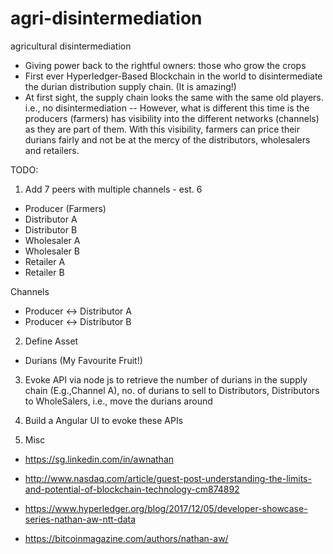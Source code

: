 # agri-disintermediation
agricultural disintermediation
- Giving power back to the rightful owners: those who grow the crops 
- First ever Hyperledger-Based Blockchain in the world to disintermediate the durian distribution supply chain. (It is amazing!)
- At first sight, the supply chain looks the same with the same old players. i.e., no disintermediation -- However, what is different this time is the producers (farmers) has visibility into the different networks (channels) as they are part of them. With this visibility, farmers can price their durians fairly and not be at the mercy of the distributors, wholesalers and retailers. 

TODO:
1. Add 7 peers with multiple channels - est. 6 

- Producer (Farmers)
- Distributor A
- Distributor B
- Wholesaler A 
- Wholesaler B
- Retailer A
- Retailer B

Channels 
- Producer <-> Distributor A
- Producer <-> Distributor B


2. Define Asset
- Durians (My Favourite Fruit!)

3. Evoke API via node js to retrieve the number of durians in the supply chain (E.g.,Channel A), no. of durians to sell to Distributors, Distributors to WholeSalers, i.e., move the durians around

4. Build a Angular UI to evoke these APIs 

5. Misc

- https://sg.linkedin.com/in/awnathan

- http://www.nasdaq.com/article/guest-post-understanding-the-limits-and-potential-of-blockchain-technology-cm874892

- https://www.hyperledger.org/blog/2017/12/05/developer-showcase-series-nathan-aw-ntt-data

- https://bitcoinmagazine.com/authors/nathan-aw/
